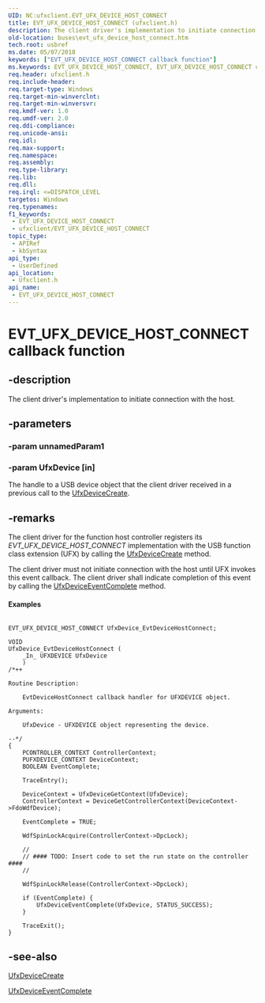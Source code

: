 ```yaml
---
UID: NC:ufxclient.EVT_UFX_DEVICE_HOST_CONNECT
title: EVT_UFX_DEVICE_HOST_CONNECT (ufxclient.h)
description: The client driver's implementation to initiate connection with the host.
old-location: buses\evt_ufx_device_host_connect.htm
tech.root: usbref
ms.date: 05/07/2018
keywords: ["EVT_UFX_DEVICE_HOST_CONNECT callback function"]
ms.keywords: EVT_UFX_DEVICE_HOST_CONNECT, EVT_UFX_DEVICE_HOST_CONNECT callback, EvtUfxDeviceHostConnect, EvtUfxDeviceHostConnect callback function [Buses], PFN_UFX_DEVICE_HOST_CONNECT, PFN_UFX_DEVICE_HOST_CONNECT callback function pointer [Buses], buses.evt_ufx_device_host_connect, ufxclient/EvtUfxDeviceHostConnect
req.header: ufxclient.h
req.include-header: 
req.target-type: Windows
req.target-min-winverclnt: 
req.target-min-winversvr: 
req.kmdf-ver: 1.0
req.umdf-ver: 2.0
req.ddi-compliance: 
req.unicode-ansi: 
req.idl: 
req.max-support: 
req.namespace: 
req.assembly: 
req.type-library: 
req.lib: 
req.dll: 
req.irql: <=DISPATCH_LEVEL
targetos: Windows
req.typenames: 
f1_keywords:
 - EVT_UFX_DEVICE_HOST_CONNECT
 - ufxclient/EVT_UFX_DEVICE_HOST_CONNECT
topic_type:
 - APIRef
 - kbSyntax
api_type:
 - UserDefined
api_location:
 - Ufxclient.h
api_name:
 - EVT_UFX_DEVICE_HOST_CONNECT
---
```


# EVT_UFX_DEVICE_HOST_CONNECT callback function


## -description

The client driver's implementation to initiate connection with the host.

## -parameters

### -param unnamedParam1

### -param UfxDevice [in]

The handle to a  USB device object that the client driver received in a previous call to  the <a href="/windows-hardware/drivers/ddi/ufxclient/nf-ufxclient-ufxdevicecreate">UfxDeviceCreate</a>.

## -remarks

The client driver for the function host controller registers its <i>EVT_UFX_DEVICE_HOST_CONNECT</i> implementation with the USB function class extension (UFX) by calling the <a href="/windows-hardware/drivers/ddi/ufxclient/nf-ufxclient-ufxdevicecreate">UfxDeviceCreate</a> method.

The client driver must not initiate connection with the host until UFX invokes this  event callback. The client driver shall indicate completion of this event by calling the <a href="/windows-hardware/drivers/ddi/ufxclient/nf-ufxclient-ufxdeviceeventcomplete">UfxDeviceEventComplete</a> method. 


#### Examples


```

EVT_UFX_DEVICE_HOST_CONNECT UfxDevice_EvtDeviceHostConnect;

VOID
UfxDevice_EvtDeviceHostConnect (
    _In_ UFXDEVICE UfxDevice
    )
/*++

Routine Description:

    EvtDeviceHostConnect callback handler for UFXDEVICE object.

Arguments:

    UfxDevice - UFXDEVICE object representing the device.

--*/
{
    PCONTROLLER_CONTEXT ControllerContext;
    PUFXDEVICE_CONTEXT DeviceContext;
    BOOLEAN EventComplete;

    TraceEntry();

    DeviceContext = UfxDeviceGetContext(UfxDevice);
    ControllerContext = DeviceGetControllerContext(DeviceContext->FdoWdfDevice);

    EventComplete = TRUE;

    WdfSpinLockAcquire(ControllerContext->DpcLock);

    //
    // #### TODO: Insert code to set the run state on the controller ####
    //

    WdfSpinLockRelease(ControllerContext->DpcLock);

    if (EventComplete) {
        UfxDeviceEventComplete(UfxDevice, STATUS_SUCCESS);
    }

    TraceExit();
}

```

## -see-also

<a href="/windows-hardware/drivers/ddi/ufxclient/nf-ufxclient-ufxdevicecreate">UfxDeviceCreate</a>



<a href="/windows-hardware/drivers/ddi/ufxclient/nf-ufxclient-ufxdeviceeventcomplete">UfxDeviceEventComplete</a>

